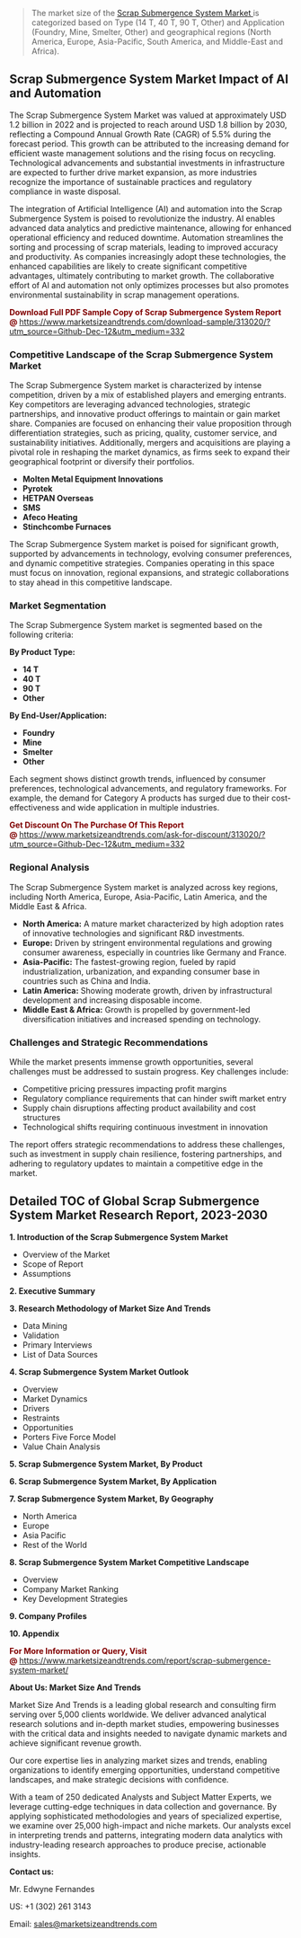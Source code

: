 <blockquote><p>The market size of the <a href="https://www.marketsizeandtrends.com/download-sample/313020/?utm_source=Github-Dec-12&amp;utm_medium=332" target="_blank">Scrap Submergence System Market </a>is categorized based on Type (14 T, 40 T, 90 T, Other) and Application (Foundry, Mine, Smelter, Other) and geographical regions (North America, Europe, Asia-Pacific, South America, and Middle-East and Africa).</p></blockquote><p><h2>Scrap Submergence System Market Impact of AI and Automation</h2><p>The Scrap Submergence System Market was valued at approximately USD 1.2 billion in 2022 and is projected to reach around USD 1.8 billion by 2030, reflecting a Compound Annual Growth Rate (CAGR) of 5.5% during the forecast period. This growth can be attributed to the increasing demand for efficient waste management solutions and the rising focus on recycling. Technological advancements and substantial investments in infrastructure are expected to further drive market expansion, as more industries recognize the importance of sustainable practices and regulatory compliance in waste disposal.</p><p>The integration of Artificial Intelligence (AI) and automation into the Scrap Submergence System is poised to revolutionize the industry. AI enables advanced data analytics and predictive maintenance, allowing for enhanced operational efficiency and reduced downtime. Automation streamlines the sorting and processing of scrap materials, leading to improved accuracy and productivity. As companies increasingly adopt these technologies, the enhanced capabilities are likely to create significant competitive advantages, ultimately contributing to market growth. The collaborative effort of AI and automation not only optimizes processes but also promotes environmental sustainability in scrap management operations.</p></p><p><strong><span style="color: #800000;">Download Full PDF Sample Copy of Scrap Submergence System Report @</span>&nbsp;</strong><a href="https://www.marketsizeandtrends.com/download-sample/313020/?utm_source=Github-Dec-12&amp;utm_medium=332">https://www.marketsizeandtrends.com/download-sample/313020/?utm_source=Github-Dec-12&amp;utm_medium=332</a></p><h3>Competitive Landscape of the Scrap Submergence System Market</h3><p>The Scrap Submergence System market is characterized by intense competition, driven by a mix of established players and emerging entrants. Key competitors are leveraging advanced technologies, strategic partnerships, and innovative product offerings to maintain or gain market share. Companies are focused on enhancing their value proposition through differentiation strategies, such as pricing, quality, customer service, and sustainability initiatives. Additionally, mergers and acquisitions are playing a pivotal role in reshaping the market dynamics, as firms seek to expand their geographical footprint or diversify their portfolios.</p><p><strong><p><ul><li>Molten Metal Equipment Innovations </li><li> Pyrotek </li><li> HETPAN Overseas </li><li> SMS </li><li> Afeco Heating </li><li> Stinchcombe Furnaces</p></li></ul></p></strong></p><p>The Scrap Submergence System market is poised for significant growth, supported by advancements in technology, evolving consumer preferences, and dynamic competitive strategies. Companies operating in this space must focus on innovation, regional expansions, and strategic collaborations to stay ahead in this competitive landscape.</p><h3>Market Segmentation</h3><p>The Scrap Submergence System market is segmented based on the following criteria:</p><p><strong>By Product Type:</strong></p><p><strong><p><ul><li>14 T </li><li> 40 T </li><li> 90 T </li><li> Other</p></li></ul></p></strong></p><p><strong>By End-User/Application:</strong></p><p><strong><p><ul><li>Foundry </li><li> Mine </li><li> Smelter </li><li> Other</p></li></ul></p></strong></p><p>Each segment shows distinct growth trends, influenced by consumer preferences, technological advancements, and regulatory frameworks. For example, the demand for Category A products has surged due to their cost-effectiveness and wide application in multiple industries.</p><p><strong><span style="color: #800000;">Get Discount On The Purchase Of This Report @&nbsp;</span></strong><a href="https://www.marketsizeandtrends.com/ask-for-discount/313020/?utm_source=Github-Dec-12&amp;utm_medium=332">https://www.marketsizeandtrends.com/ask-for-discount/313020/?utm_source=Github-Dec-12&amp;utm_medium=332</a></p><h3>Regional Analysis</h3><p>The Scrap Submergence System market is analyzed across key regions, including North America, Europe, Asia-Pacific, Latin America, and the Middle East &amp; Africa.</p><ul><li><strong>North America:</strong> A mature market characterized by high adoption rates of innovative technologies and significant R&amp;D investments.</li><li><strong>Europe:</strong> Driven by stringent environmental regulations and growing consumer awareness, especially in countries like Germany and France.</li><li><strong>Asia-Pacific:</strong> The fastest-growing region, fueled by rapid industrialization, urbanization, and expanding consumer base in countries such as China and India.</li><li><strong>Latin America:</strong> Showing moderate growth, driven by infrastructural development and increasing disposable income.</li><li><strong>Middle East &amp; Africa:</strong> Growth is propelled by government-led diversification initiatives and increased spending on technology.</li></ul><h3>Challenges and Strategic Recommendations</h3><p>While the market presents immense growth opportunities, several challenges must be addressed to sustain progress. Key challenges include:</p><ul><li>Competitive pricing pressures impacting profit margins</li><li>Regulatory compliance requirements that can hinder swift market entry</li><li>Supply chain disruptions affecting product availability and cost structures</li><li>Technological shifts requiring continuous investment in innovation</li></ul><p>The report offers strategic recommendations to address these challenges, such as investment in supply chain resilience, fostering partnerships, and adhering to regulatory updates to maintain a competitive edge in the market.</p><h2>Detailed TOC of Global Scrap Submergence System Market Research Report, 2023-2030</h2><p><strong>1. Introduction of the Scrap Submergence System Market</strong></p><ul><li>Overview of the Market</li><li>Scope of Report</li><li>Assumptions&nbsp;</li></ul><p><strong>2. Executive Summary</strong></p><p><strong>3. Research Methodology of <strong>Market Size And Trends</strong></strong></p><ul><li>Data Mining</li><li>Validation</li><li>Primary Interviews</li><li>List of Data Sources&nbsp;</li></ul><p><strong>4. Scrap Submergence System Market Outlook</strong></p><ul><li>Overview</li><li>Market Dynamics</li><li>Drivers</li><li>Restraints</li><li>Opportunities</li><li>Porters Five Force Model</li><li>Value Chain Analysis&nbsp;</li></ul><p><strong>5. Scrap Submergence System Market, By Product</strong></p><p><strong>6. Scrap Submergence System Market, By Application</strong></p><p><strong>7. Scrap Submergence System Market, By Geography</strong></p><ul><li>North America</li><li>Europe</li><li>Asia Pacific</li><li>Rest of the World&nbsp;</li></ul><p><strong>8. Scrap Submergence System Market Competitive Landscape</strong></p><ul><li>Overview</li><li>Company Market Ranking</li><li>Key Development Strategies&nbsp;</li></ul><p><strong>9. Company Profiles</strong></p><p><strong>10. Appendix</strong></p><p><strong><span style="color: #800000;">For More Information or Query, Visit @&nbsp;</span></strong><a href="https://www.marketsizeandtrends.com/report/scrap-submergence-system-market/">https://www.marketsizeandtrends.com/report/scrap-submergence-system-market/</a></p><p></p><p><strong>About Us:&nbsp;Market Size And Trends</strong></p><p>Market Size And Trends&nbsp;is a leading global research and consulting firm serving over 5,000 clients worldwide. We deliver advanced analytical research solutions and in-depth market studies, empowering businesses with the critical data and insights needed to navigate dynamic markets and achieve significant revenue growth.</p><p>Our core expertise lies in analyzing market sizes and trends, enabling organizations to identify emerging opportunities, understand competitive landscapes, and make strategic decisions with confidence.</p><p>With a team of 250 dedicated Analysts and Subject Matter Experts, we leverage cutting-edge techniques in data collection and governance. By applying sophisticated methodologies and years of specialized expertise, we examine over 25,000 high-impact and niche markets. Our analysts excel in interpreting trends and patterns, integrating modern data analytics with industry-leading research approaches to produce precise, actionable insights.</p><p><strong>Contact us:</strong></p><p>Mr. Edwyne Fernandes</p><p>US: +1 (302) 261 3143</p><p>Email: <a href="mailto:sales@marketsizeandtrends.com">sales@marketsizeandtrends.com</a>&nbsp;</p>
